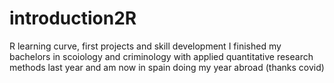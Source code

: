 # introduction2R
R learning curve, first projects and skill development 
I finished my bachelors in scoiology and criminology with applied quantitative research methods last year and am now in spain doing my year abroad (thanks covid)
